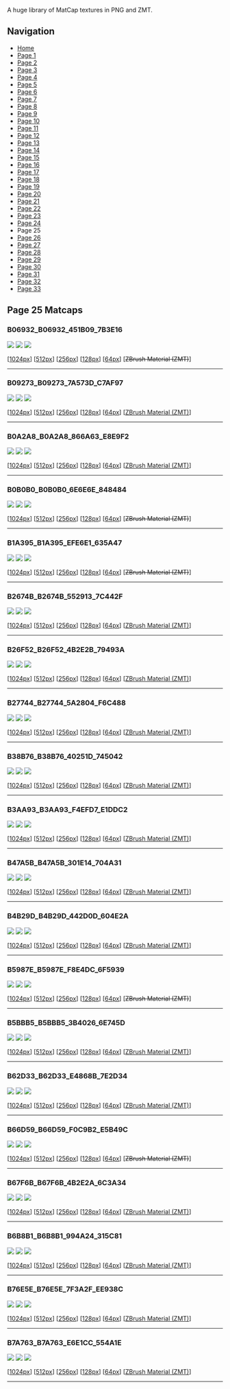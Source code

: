 A huge library of MatCap textures in PNG and ZMT.


## Navigation
* [Home](/)
* [Page 1](PAGE-1.md)
* [Page 2](PAGE-2.md)
* [Page 3](PAGE-3.md)
* [Page 4](PAGE-4.md)
* [Page 5](PAGE-5.md)
* [Page 6](PAGE-6.md)
* [Page 7](PAGE-7.md)
* [Page 8](PAGE-8.md)
* [Page 9](PAGE-9.md)
* [Page 10](PAGE-10.md)
* [Page 11](PAGE-11.md)
* [Page 12](PAGE-12.md)
* [Page 13](PAGE-13.md)
* [Page 14](PAGE-14.md)
* [Page 15](PAGE-15.md)
* [Page 16](PAGE-16.md)
* [Page 17](PAGE-17.md)
* [Page 18](PAGE-18.md)
* [Page 19](PAGE-19.md)
* [Page 20](PAGE-20.md)
* [Page 21](PAGE-21.md)
* [Page 22](PAGE-22.md)
* [Page 23](PAGE-23.md)
* [Page 24](PAGE-24.md)
* Page 25
* [Page 26](PAGE-26.md)
* [Page 27](PAGE-27.md)
* [Page 28](PAGE-28.md)
* [Page 29](PAGE-29.md)
* [Page 30](PAGE-30.md)
* [Page 31](PAGE-31.md)
* [Page 32](PAGE-32.md)
* [Page 33](PAGE-33.md)
## Page 25 Matcaps
### B06932_B06932_451B09_7B3E16
![](preview/B06932_B06932_451B09_7B3E16-preview.png)
![](thumbnail/B06932_B06932_451B09_7B3E16.jpg)
![](palette/B06932_B06932_451B09_7B3E16-palette.png)

[[1024px](https://github.com/nidorx/matcaps/raw/master/1024/B06932_B06932_451B09_7B3E16.png)]
[[512px](https://github.com/nidorx/matcaps/raw/master/512/B06932_B06932_451B09_7B3E16-512px.png)]
[[256px](https://github.com/nidorx/matcaps/raw/master/256/B06932_B06932_451B09_7B3E16-256px.png)]
[[128px](https://github.com/nidorx/matcaps/raw/master/128/B06932_B06932_451B09_7B3E16-128px.png)]
[[64px](https://github.com/nidorx/matcaps/raw/master/64/B06932_B06932_451B09_7B3E16-64px.png)]
[~~ZBrush Material (ZMT)~~]

---
### B09273_B09273_7A573D_C7AF97
![](preview/B09273_B09273_7A573D_C7AF97-preview.png)
![](thumbnail/B09273_B09273_7A573D_C7AF97.jpg)
![](palette/B09273_B09273_7A573D_C7AF97-palette.png)

[[1024px](https://github.com/nidorx/matcaps/raw/master/1024/B09273_B09273_7A573D_C7AF97.png)]
[[512px](https://github.com/nidorx/matcaps/raw/master/512/B09273_B09273_7A573D_C7AF97-512px.png)]
[[256px](https://github.com/nidorx/matcaps/raw/master/256/B09273_B09273_7A573D_C7AF97-256px.png)]
[[128px](https://github.com/nidorx/matcaps/raw/master/128/B09273_B09273_7A573D_C7AF97-128px.png)]
[[64px](https://github.com/nidorx/matcaps/raw/master/64/B09273_B09273_7A573D_C7AF97-64px.png)]
[[ZBrush Material (ZMT)](https://github.com/nidorx/matcaps/raw/master/zmt/B09273_B09273_7A573D_C7AF97.zmt)]

---
### B0A2A8_B0A2A8_866A63_E8E9F2
![](preview/B0A2A8_B0A2A8_866A63_E8E9F2-preview.png)
![](thumbnail/B0A2A8_B0A2A8_866A63_E8E9F2.jpg)
![](palette/B0A2A8_B0A2A8_866A63_E8E9F2-palette.png)

[[1024px](https://github.com/nidorx/matcaps/raw/master/1024/B0A2A8_B0A2A8_866A63_E8E9F2.png)]
[[512px](https://github.com/nidorx/matcaps/raw/master/512/B0A2A8_B0A2A8_866A63_E8E9F2-512px.png)]
[[256px](https://github.com/nidorx/matcaps/raw/master/256/B0A2A8_B0A2A8_866A63_E8E9F2-256px.png)]
[[128px](https://github.com/nidorx/matcaps/raw/master/128/B0A2A8_B0A2A8_866A63_E8E9F2-128px.png)]
[[64px](https://github.com/nidorx/matcaps/raw/master/64/B0A2A8_B0A2A8_866A63_E8E9F2-64px.png)]
[[ZBrush Material (ZMT)](https://github.com/nidorx/matcaps/raw/master/zmt/B0A2A8_B0A2A8_866A63_E8E9F2.zmt)]

---
### B0B0B0_B0B0B0_6E6E6E_848484
![](preview/B0B0B0_B0B0B0_6E6E6E_848484-preview.png)
![](thumbnail/B0B0B0_B0B0B0_6E6E6E_848484.jpg)
![](palette/B0B0B0_B0B0B0_6E6E6E_848484-palette.png)

[[1024px](https://github.com/nidorx/matcaps/raw/master/1024/B0B0B0_B0B0B0_6E6E6E_848484.png)]
[[512px](https://github.com/nidorx/matcaps/raw/master/512/B0B0B0_B0B0B0_6E6E6E_848484-512px.png)]
[[256px](https://github.com/nidorx/matcaps/raw/master/256/B0B0B0_B0B0B0_6E6E6E_848484-256px.png)]
[[128px](https://github.com/nidorx/matcaps/raw/master/128/B0B0B0_B0B0B0_6E6E6E_848484-128px.png)]
[[64px](https://github.com/nidorx/matcaps/raw/master/64/B0B0B0_B0B0B0_6E6E6E_848484-64px.png)]
[~~ZBrush Material (ZMT)~~]

---
### B1A395_B1A395_EFE6E1_635A47
![](preview/B1A395_B1A395_EFE6E1_635A47-preview.png)
![](thumbnail/B1A395_B1A395_EFE6E1_635A47.jpg)
![](palette/B1A395_B1A395_EFE6E1_635A47-palette.png)

[[1024px](https://github.com/nidorx/matcaps/raw/master/1024/B1A395_B1A395_EFE6E1_635A47.png)]
[[512px](https://github.com/nidorx/matcaps/raw/master/512/B1A395_B1A395_EFE6E1_635A47-512px.png)]
[[256px](https://github.com/nidorx/matcaps/raw/master/256/B1A395_B1A395_EFE6E1_635A47-256px.png)]
[[128px](https://github.com/nidorx/matcaps/raw/master/128/B1A395_B1A395_EFE6E1_635A47-128px.png)]
[[64px](https://github.com/nidorx/matcaps/raw/master/64/B1A395_B1A395_EFE6E1_635A47-64px.png)]
[~~ZBrush Material (ZMT)~~]

---
### B2674B_B2674B_552913_7C442F
![](preview/B2674B_B2674B_552913_7C442F-preview.png)
![](thumbnail/B2674B_B2674B_552913_7C442F.jpg)
![](palette/B2674B_B2674B_552913_7C442F-palette.png)

[[1024px](https://github.com/nidorx/matcaps/raw/master/1024/B2674B_B2674B_552913_7C442F.png)]
[[512px](https://github.com/nidorx/matcaps/raw/master/512/B2674B_B2674B_552913_7C442F-512px.png)]
[[256px](https://github.com/nidorx/matcaps/raw/master/256/B2674B_B2674B_552913_7C442F-256px.png)]
[[128px](https://github.com/nidorx/matcaps/raw/master/128/B2674B_B2674B_552913_7C442F-128px.png)]
[[64px](https://github.com/nidorx/matcaps/raw/master/64/B2674B_B2674B_552913_7C442F-64px.png)]
[[ZBrush Material (ZMT)](https://github.com/nidorx/matcaps/raw/master/zmt/B2674B_B2674B_552913_7C442F.zmt)]

---
### B26F52_B26F52_4B2E2B_79493A
![](preview/B26F52_B26F52_4B2E2B_79493A-preview.png)
![](thumbnail/B26F52_B26F52_4B2E2B_79493A.jpg)
![](palette/B26F52_B26F52_4B2E2B_79493A-palette.png)

[[1024px](https://github.com/nidorx/matcaps/raw/master/1024/B26F52_B26F52_4B2E2B_79493A.png)]
[[512px](https://github.com/nidorx/matcaps/raw/master/512/B26F52_B26F52_4B2E2B_79493A-512px.png)]
[[256px](https://github.com/nidorx/matcaps/raw/master/256/B26F52_B26F52_4B2E2B_79493A-256px.png)]
[[128px](https://github.com/nidorx/matcaps/raw/master/128/B26F52_B26F52_4B2E2B_79493A-128px.png)]
[[64px](https://github.com/nidorx/matcaps/raw/master/64/B26F52_B26F52_4B2E2B_79493A-64px.png)]
[[ZBrush Material (ZMT)](https://github.com/nidorx/matcaps/raw/master/zmt/B26F52_B26F52_4B2E2B_79493A.zmt)]

---
### B27744_B27744_5A2804_F6C488
![](preview/B27744_B27744_5A2804_F6C488-preview.png)
![](thumbnail/B27744_B27744_5A2804_F6C488.jpg)
![](palette/B27744_B27744_5A2804_F6C488-palette.png)

[[1024px](https://github.com/nidorx/matcaps/raw/master/1024/B27744_B27744_5A2804_F6C488.png)]
[[512px](https://github.com/nidorx/matcaps/raw/master/512/B27744_B27744_5A2804_F6C488-512px.png)]
[[256px](https://github.com/nidorx/matcaps/raw/master/256/B27744_B27744_5A2804_F6C488-256px.png)]
[[128px](https://github.com/nidorx/matcaps/raw/master/128/B27744_B27744_5A2804_F6C488-128px.png)]
[[64px](https://github.com/nidorx/matcaps/raw/master/64/B27744_B27744_5A2804_F6C488-64px.png)]
[[ZBrush Material (ZMT)](https://github.com/nidorx/matcaps/raw/master/zmt/B27744_B27744_5A2804_F6C488.zmt)]

---
### B38B76_B38B76_40251D_745042
![](preview/B38B76_B38B76_40251D_745042-preview.png)
![](thumbnail/B38B76_B38B76_40251D_745042.jpg)
![](palette/B38B76_B38B76_40251D_745042-palette.png)

[[1024px](https://github.com/nidorx/matcaps/raw/master/1024/B38B76_B38B76_40251D_745042.png)]
[[512px](https://github.com/nidorx/matcaps/raw/master/512/B38B76_B38B76_40251D_745042-512px.png)]
[[256px](https://github.com/nidorx/matcaps/raw/master/256/B38B76_B38B76_40251D_745042-256px.png)]
[[128px](https://github.com/nidorx/matcaps/raw/master/128/B38B76_B38B76_40251D_745042-128px.png)]
[[64px](https://github.com/nidorx/matcaps/raw/master/64/B38B76_B38B76_40251D_745042-64px.png)]
[[ZBrush Material (ZMT)](https://github.com/nidorx/matcaps/raw/master/zmt/B38B76_B38B76_40251D_745042.zmt)]

---
### B3AA93_B3AA93_F4EFD7_E1DDC2
![](preview/B3AA93_B3AA93_F4EFD7_E1DDC2-preview.png)
![](thumbnail/B3AA93_B3AA93_F4EFD7_E1DDC2.jpg)
![](palette/B3AA93_B3AA93_F4EFD7_E1DDC2-palette.png)

[[1024px](https://github.com/nidorx/matcaps/raw/master/1024/B3AA93_B3AA93_F4EFD7_E1DDC2.png)]
[[512px](https://github.com/nidorx/matcaps/raw/master/512/B3AA93_B3AA93_F4EFD7_E1DDC2-512px.png)]
[[256px](https://github.com/nidorx/matcaps/raw/master/256/B3AA93_B3AA93_F4EFD7_E1DDC2-256px.png)]
[[128px](https://github.com/nidorx/matcaps/raw/master/128/B3AA93_B3AA93_F4EFD7_E1DDC2-128px.png)]
[[64px](https://github.com/nidorx/matcaps/raw/master/64/B3AA93_B3AA93_F4EFD7_E1DDC2-64px.png)]
[[ZBrush Material (ZMT)](https://github.com/nidorx/matcaps/raw/master/zmt/B3AA93_B3AA93_F4EFD7_E1DDC2.zmt)]

---
### B47A5B_B47A5B_301E14_704A31
![](preview/B47A5B_B47A5B_301E14_704A31-preview.png)
![](thumbnail/B47A5B_B47A5B_301E14_704A31.jpg)
![](palette/B47A5B_B47A5B_301E14_704A31-palette.png)

[[1024px](https://github.com/nidorx/matcaps/raw/master/1024/B47A5B_B47A5B_301E14_704A31.png)]
[[512px](https://github.com/nidorx/matcaps/raw/master/512/B47A5B_B47A5B_301E14_704A31-512px.png)]
[[256px](https://github.com/nidorx/matcaps/raw/master/256/B47A5B_B47A5B_301E14_704A31-256px.png)]
[[128px](https://github.com/nidorx/matcaps/raw/master/128/B47A5B_B47A5B_301E14_704A31-128px.png)]
[[64px](https://github.com/nidorx/matcaps/raw/master/64/B47A5B_B47A5B_301E14_704A31-64px.png)]
[[ZBrush Material (ZMT)](https://github.com/nidorx/matcaps/raw/master/zmt/B47A5B_B47A5B_301E14_704A31.zmt)]

---
### B4B29D_B4B29D_442D0D_604E2A
![](preview/B4B29D_B4B29D_442D0D_604E2A-preview.png)
![](thumbnail/B4B29D_B4B29D_442D0D_604E2A.jpg)
![](palette/B4B29D_B4B29D_442D0D_604E2A-palette.png)

[[1024px](https://github.com/nidorx/matcaps/raw/master/1024/B4B29D_B4B29D_442D0D_604E2A.png)]
[[512px](https://github.com/nidorx/matcaps/raw/master/512/B4B29D_B4B29D_442D0D_604E2A-512px.png)]
[[256px](https://github.com/nidorx/matcaps/raw/master/256/B4B29D_B4B29D_442D0D_604E2A-256px.png)]
[[128px](https://github.com/nidorx/matcaps/raw/master/128/B4B29D_B4B29D_442D0D_604E2A-128px.png)]
[[64px](https://github.com/nidorx/matcaps/raw/master/64/B4B29D_B4B29D_442D0D_604E2A-64px.png)]
[[ZBrush Material (ZMT)](https://github.com/nidorx/matcaps/raw/master/zmt/B4B29D_B4B29D_442D0D_604E2A.zmt)]

---
### B5987E_B5987E_F8E4DC_6F5939
![](preview/B5987E_B5987E_F8E4DC_6F5939-preview.png)
![](thumbnail/B5987E_B5987E_F8E4DC_6F5939.jpg)
![](palette/B5987E_B5987E_F8E4DC_6F5939-palette.png)

[[1024px](https://github.com/nidorx/matcaps/raw/master/1024/B5987E_B5987E_F8E4DC_6F5939.png)]
[[512px](https://github.com/nidorx/matcaps/raw/master/512/B5987E_B5987E_F8E4DC_6F5939-512px.png)]
[[256px](https://github.com/nidorx/matcaps/raw/master/256/B5987E_B5987E_F8E4DC_6F5939-256px.png)]
[[128px](https://github.com/nidorx/matcaps/raw/master/128/B5987E_B5987E_F8E4DC_6F5939-128px.png)]
[[64px](https://github.com/nidorx/matcaps/raw/master/64/B5987E_B5987E_F8E4DC_6F5939-64px.png)]
[~~ZBrush Material (ZMT)~~]

---
### B5BBB5_B5BBB5_3B4026_6E745D
![](preview/B5BBB5_B5BBB5_3B4026_6E745D-preview.png)
![](thumbnail/B5BBB5_B5BBB5_3B4026_6E745D.jpg)
![](palette/B5BBB5_B5BBB5_3B4026_6E745D-palette.png)

[[1024px](https://github.com/nidorx/matcaps/raw/master/1024/B5BBB5_B5BBB5_3B4026_6E745D.png)]
[[512px](https://github.com/nidorx/matcaps/raw/master/512/B5BBB5_B5BBB5_3B4026_6E745D-512px.png)]
[[256px](https://github.com/nidorx/matcaps/raw/master/256/B5BBB5_B5BBB5_3B4026_6E745D-256px.png)]
[[128px](https://github.com/nidorx/matcaps/raw/master/128/B5BBB5_B5BBB5_3B4026_6E745D-128px.png)]
[[64px](https://github.com/nidorx/matcaps/raw/master/64/B5BBB5_B5BBB5_3B4026_6E745D-64px.png)]
[[ZBrush Material (ZMT)](https://github.com/nidorx/matcaps/raw/master/zmt/B5BBB5_B5BBB5_3B4026_6E745D.zmt)]

---
### B62D33_B62D33_E4868B_7E2D34
![](preview/B62D33_B62D33_E4868B_7E2D34-preview.png)
![](thumbnail/B62D33_B62D33_E4868B_7E2D34.jpg)
![](palette/B62D33_B62D33_E4868B_7E2D34-palette.png)

[[1024px](https://github.com/nidorx/matcaps/raw/master/1024/B62D33_B62D33_E4868B_7E2D34.png)]
[[512px](https://github.com/nidorx/matcaps/raw/master/512/B62D33_B62D33_E4868B_7E2D34-512px.png)]
[[256px](https://github.com/nidorx/matcaps/raw/master/256/B62D33_B62D33_E4868B_7E2D34-256px.png)]
[[128px](https://github.com/nidorx/matcaps/raw/master/128/B62D33_B62D33_E4868B_7E2D34-128px.png)]
[[64px](https://github.com/nidorx/matcaps/raw/master/64/B62D33_B62D33_E4868B_7E2D34-64px.png)]
[[ZBrush Material (ZMT)](https://github.com/nidorx/matcaps/raw/master/zmt/B62D33_B62D33_E4868B_7E2D34.zmt)]

---
### B66D59_B66D59_F0C9B2_E5B49C
![](preview/B66D59_B66D59_F0C9B2_E5B49C-preview.png)
![](thumbnail/B66D59_B66D59_F0C9B2_E5B49C.jpg)
![](palette/B66D59_B66D59_F0C9B2_E5B49C-palette.png)

[[1024px](https://github.com/nidorx/matcaps/raw/master/1024/B66D59_B66D59_F0C9B2_E5B49C.png)]
[[512px](https://github.com/nidorx/matcaps/raw/master/512/B66D59_B66D59_F0C9B2_E5B49C-512px.png)]
[[256px](https://github.com/nidorx/matcaps/raw/master/256/B66D59_B66D59_F0C9B2_E5B49C-256px.png)]
[[128px](https://github.com/nidorx/matcaps/raw/master/128/B66D59_B66D59_F0C9B2_E5B49C-128px.png)]
[[64px](https://github.com/nidorx/matcaps/raw/master/64/B66D59_B66D59_F0C9B2_E5B49C-64px.png)]
[~~ZBrush Material (ZMT)~~]

---
### B67F6B_B67F6B_4B2E2A_6C3A34
![](preview/B67F6B_B67F6B_4B2E2A_6C3A34-preview.png)
![](thumbnail/B67F6B_B67F6B_4B2E2A_6C3A34.jpg)
![](palette/B67F6B_B67F6B_4B2E2A_6C3A34-palette.png)

[[1024px](https://github.com/nidorx/matcaps/raw/master/1024/B67F6B_B67F6B_4B2E2A_6C3A34.png)]
[[512px](https://github.com/nidorx/matcaps/raw/master/512/B67F6B_B67F6B_4B2E2A_6C3A34-512px.png)]
[[256px](https://github.com/nidorx/matcaps/raw/master/256/B67F6B_B67F6B_4B2E2A_6C3A34-256px.png)]
[[128px](https://github.com/nidorx/matcaps/raw/master/128/B67F6B_B67F6B_4B2E2A_6C3A34-128px.png)]
[[64px](https://github.com/nidorx/matcaps/raw/master/64/B67F6B_B67F6B_4B2E2A_6C3A34-64px.png)]
[[ZBrush Material (ZMT)](https://github.com/nidorx/matcaps/raw/master/zmt/B67F6B_B67F6B_4B2E2A_6C3A34.zmt)]

---
### B6B8B1_B6B8B1_994A24_315C81
![](preview/B6B8B1_B6B8B1_994A24_315C81-preview.png)
![](thumbnail/B6B8B1_B6B8B1_994A24_315C81.jpg)
![](palette/B6B8B1_B6B8B1_994A24_315C81-palette.png)

[[1024px](https://github.com/nidorx/matcaps/raw/master/1024/B6B8B1_B6B8B1_994A24_315C81.png)]
[[512px](https://github.com/nidorx/matcaps/raw/master/512/B6B8B1_B6B8B1_994A24_315C81-512px.png)]
[[256px](https://github.com/nidorx/matcaps/raw/master/256/B6B8B1_B6B8B1_994A24_315C81-256px.png)]
[[128px](https://github.com/nidorx/matcaps/raw/master/128/B6B8B1_B6B8B1_994A24_315C81-128px.png)]
[[64px](https://github.com/nidorx/matcaps/raw/master/64/B6B8B1_B6B8B1_994A24_315C81-64px.png)]
[[ZBrush Material (ZMT)](https://github.com/nidorx/matcaps/raw/master/zmt/B6B8B1_B6B8B1_994A24_315C81.zmt)]

---
### B76E5E_B76E5E_7F3A2F_EE938C
![](preview/B76E5E_B76E5E_7F3A2F_EE938C-preview.png)
![](thumbnail/B76E5E_B76E5E_7F3A2F_EE938C.jpg)
![](palette/B76E5E_B76E5E_7F3A2F_EE938C-palette.png)

[[1024px](https://github.com/nidorx/matcaps/raw/master/1024/B76E5E_B76E5E_7F3A2F_EE938C.png)]
[[512px](https://github.com/nidorx/matcaps/raw/master/512/B76E5E_B76E5E_7F3A2F_EE938C-512px.png)]
[[256px](https://github.com/nidorx/matcaps/raw/master/256/B76E5E_B76E5E_7F3A2F_EE938C-256px.png)]
[[128px](https://github.com/nidorx/matcaps/raw/master/128/B76E5E_B76E5E_7F3A2F_EE938C-128px.png)]
[[64px](https://github.com/nidorx/matcaps/raw/master/64/B76E5E_B76E5E_7F3A2F_EE938C-64px.png)]
[[ZBrush Material (ZMT)](https://github.com/nidorx/matcaps/raw/master/zmt/B76E5E_B76E5E_7F3A2F_EE938C.zmt)]

---
### B7A763_B7A763_E6E1CC_554A1E
![](preview/B7A763_B7A763_E6E1CC_554A1E-preview.png)
![](thumbnail/B7A763_B7A763_E6E1CC_554A1E.jpg)
![](palette/B7A763_B7A763_E6E1CC_554A1E-palette.png)

[[1024px](https://github.com/nidorx/matcaps/raw/master/1024/B7A763_B7A763_E6E1CC_554A1E.png)]
[[512px](https://github.com/nidorx/matcaps/raw/master/512/B7A763_B7A763_E6E1CC_554A1E-512px.png)]
[[256px](https://github.com/nidorx/matcaps/raw/master/256/B7A763_B7A763_E6E1CC_554A1E-256px.png)]
[[128px](https://github.com/nidorx/matcaps/raw/master/128/B7A763_B7A763_E6E1CC_554A1E-128px.png)]
[[64px](https://github.com/nidorx/matcaps/raw/master/64/B7A763_B7A763_E6E1CC_554A1E-64px.png)]
[[ZBrush Material (ZMT)](https://github.com/nidorx/matcaps/raw/master/zmt/B7A763_B7A763_E6E1CC_554A1E.zmt)]

---